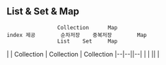 
## List & Set & Map
```
				Collection		Map
index 제공		순차저장	중복저장		Map
				List	Set		Map
```
|  | Collection | Collection   | Collection
|--|--||--|
|  |  ||  |

<!--stackedit_data:
eyJoaXN0b3J5IjpbLTE3Mzc5MjI3ODddfQ==
-->